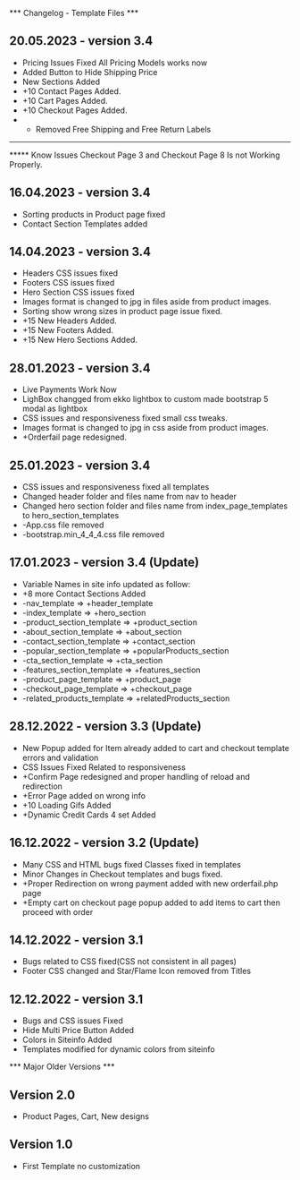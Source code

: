 *** Changelog - Template Files ***

20.05.2023 - version 3.4
------------------------------------
* Pricing Issues Fixed All Pricing Models works now
* Added Button to Hide Shipping Price
* New Sections Added
* +10 Contact Pages Added.
* +10 Cart Pages Added.
* +10 Checkout Pages Added.
* - Removed Free Shipping and Free Return Labels
*******************
***** Know Issues
Checkout Page 3 and Checkout Page 8 Is not Working Properly. 


16.04.2023 - version 3.4
------------------------------------
* Sorting products in Product page fixed
* Contact Section Templates added

14.04.2023 - version 3.4
------------------------------------
* Headers CSS issues fixed
* Footers CSS issues fixed
* Hero Section CSS issues fixed
* Images format is changed to jpg in files aside from product images.
* Sorting show wrong sizes in product page issue fixed.
* +15 New Headers Added.
* +15 New Footers Added.
* +15 New Hero Sections Added.


28.01.2023 - version 3.4
------------------------------------
* Live Payments Work Now
* LighBox changged from ekko lightbox to custom made bootstrap 5 modal as lightbox
* CSS issues and responsiveness fixed small css tweaks.
* Images format is changed to jpg in css aside from product images.
* +Orderfail page redesigned.


25.01.2023 - version 3.4
------------------------------------
* CSS issues and responsiveness fixed all templates
* Changed header folder and files name from nav to header
* Changed hero section folder and files name from index_page_templates to hero_section_templates
* -App.css file removed
* -bootstrap.min_4_4_4.css file removed


17.01.2023 - version 3.4 (Update)
------------------------------------
* Variable Names in site info updated as follow:
* +8 more Contact Sections Added
* -nav_template => +header_template
* -index_template => +hero_section
* -product_section_template => +product_section
* -about_section_template => +about_section
* -contact_section_template => +contact_section
* -popular_section_template => +popularProducts_section
* -cta_section_template => +cta_section
* -features_section_template => +features_section
* -product_page_template => +product_page
* -checkout_page_template => +checkout_page
* -related_products_template => +relatedProducts_section


28.12.2022 - version 3.3 (Update)
------------------------------------
* New Popup added for Item already added to cart and checkout template errors and validation
* CSS Issues Fixed Related to responsiveness
* +Confirm Page redesigned and proper handling of reload and redirection
* +Error Page added on wrong info
* +10 Loading Gifs Added
* +Dynamic Credit Cards 4 set Added




16.12.2022 - version 3.2 (Update)
------------------------------------
* Many CSS and HTML bugs fixed Classes fixed in templates
* Minor Changes in Checkout templates and bugs fixed.
* +Proper Redirection on wrong payment added with new orderfail.php page
* +Empty cart on checkout page popup added to add items to cart then proceed with order




14.12.2022 - version 3.1
------------------------------------
* Bugs related to CSS fixed(CSS not consistent in all pages)
* Footer CSS changed and Star/Flame Icon removed from Titles


12.12.2022 - version 3.1
------------------------------------
* Bugs and CSS issues Fixed
* Hide Multi Price Button Added
* Colors in Siteinfo Added
* Templates modified for dynamic colors from siteinfo





*** Major Older Versions ***

Version 2.0
------------------------------------
* Product Pages, Cart, New designs


Version 1.0
------------------------------------
* First Template no customization
